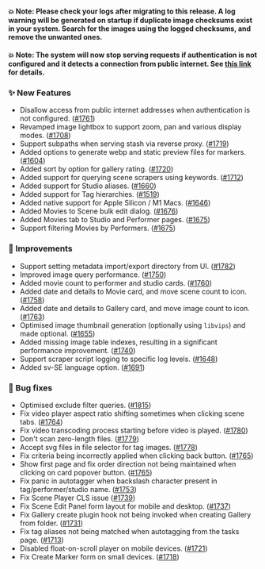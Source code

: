 #### 💥 Note: Please check your logs after migrating to this release. A log warning will be generated on startup if duplicate image checksums exist in your system. Search for the images using the logged checksums, and remove the unwanted ones.

#### 💥 Note: The system will now stop serving requests if authentication is not configured and it detects a connection from public internet. See [this link](https://github.com/stashapp/stash/wiki/Authentication-Required-When-Accessing-Stash-From-the-Internet) for details.

### ✨ New Features
* Disallow access from public internet addresses when authentication is not configured. ([#1761](https://github.com/stashapp/stash/pull/1761))
* Revamped image lightbox to support zoom, pan and various display modes. ([#1708](https://github.com/stashapp/stash/pull/1708))
* Support subpaths when serving stash via reverse proxy. ([#1719](https://github.com/stashapp/stash/pull/1719))
* Added options to generate webp and static preview files for markers. ([#1604](https://github.com/stashapp/stash/pull/1604))
* Added sort by option for gallery rating. ([#1720](https://github.com/stashapp/stash/pull/1720))
* Added support for querying scene scrapers using keywords. ([#1712](https://github.com/stashapp/stash/pull/1712))
* Added support for Studio aliases. ([#1660](https://github.com/stashapp/stash/pull/1660))
* Added support for Tag hierarchies. ([#1519](https://github.com/stashapp/stash/pull/1519))
* Added native support for Apple Silicon / M1 Macs. ([#1646](https://github.com/stashapp/stash/pull/1646))
* Added Movies to Scene bulk edit dialog. ([#1676](https://github.com/stashapp/stash/pull/1676))
* Added Movies tab to Studio and Performer pages. ([#1675](https://github.com/stashapp/stash/pull/1675))
* Support filtering Movies by Performers. ([#1675](https://github.com/stashapp/stash/pull/1675))

### 🎨 Improvements
* Support setting metadata import/export directory from UI. ([#1782](https://github.com/stashapp/stash/pull/1782))
* Improved image query performance. ([#1750](https://github.com/stashapp/stash/pull/1750))
* Added movie count to performer and studio cards. ([#1760](https://github.com/stashapp/stash/pull/1760))
* Added date and details to Movie card, and move scene count to icon. ([#1758](https://github.com/stashapp/stash/pull/1758))
* Added date and details to Gallery card, and move image count to icon. ([#1763](https://github.com/stashapp/stash/pull/1763))
* Optimised image thumbnail generation (optionally using `libvips`) and made optional. ([#1655](https://github.com/stashapp/stash/pull/1655))
* Added missing image table indexes, resulting in a significant performance improvement. ([#1740](https://github.com/stashapp/stash/pull/1740))
* Support scraper script logging to specific log levels. ([#1648](https://github.com/stashapp/stash/pull/1648))
* Added sv-SE language option. ([#1691](https://github.com/stashapp/stash/pull/1691))

### 🐛 Bug fixes
* Optimised exclude filter queries. ([#1815](https://github.com/stashapp/stash/pull/1815))
* Fix video player aspect ratio shifting sometimes when clicking scene tabs. ([#1764](https://github.com/stashapp/stash/pull/1764))
* Fix video transcoding process starting before video is played. ([#1780](https://github.com/stashapp/stash/pull/1780))
* Don't scan zero-length files. ([#1779](https://github.com/stashapp/stash/pull/1779))
* Accept svg files in file selector for tag images. ([#1778](https://github.com/stashapp/stash/pull/1778))
* Fix criteria being incorrectly applied when clicking back button. ([#1765](https://github.com/stashapp/stash/pull/1765))
* Show first page and fix order direction not being maintained when clicking on card popover button. ([#1765](https://github.com/stashapp/stash/pull/1765))
* Fix panic in autotagger when backslash character present in tag/performer/studio name. ([#1753](https://github.com/stashapp/stash/pull/1753))
* Fix Scene Player CLS issue ([#1739](https://github.com/stashapp/stash/pull/1739))
* Fix Scene Edit Panel form layout for mobile and desktop. ([#1737](https://github.com/stashapp/stash/pull/1737))
* Fix Gallery create plugin hook not being invoked when creating Gallery from folder. ([#1731](https://github.com/stashapp/stash/pull/1731)) 
* Fix tag aliases not being matched when autotagging from the tasks page. ([#1713](https://github.com/stashapp/stash/pull/1713))
* Disabled float-on-scroll player on mobile devices. ([#1721](https://github.com/stashapp/stash/pull/1721))
* Fix Create Marker form on small devices. ([#1718](https://github.com/stashapp/stash/pull/1718))
